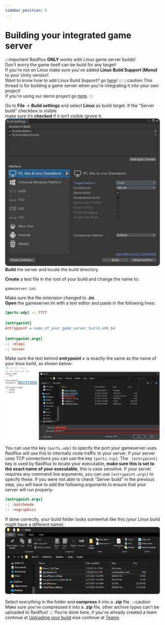 ```yaml
---
sidebar_position: 6
---
```


# Building your integrated game server

:::important
Raidflux **ONLY** works with Linux game server builds!  
Don't worry the game itself can be build for any target!   
If you're not on Linux make sure you've added **Linux Build Support (Mono)** to your Unity version!  
Want to know how to add Linux Build Support? go [here](../preparing-unity.md)!
:::
:::caution
This thread is for building a game server when you're integrating it into your own project!  
If you're using our demo project go [here](../demo/building-game-server-demo).
:::


Go to **File** -> **Build settings** and select **Linux** as build target.
If the “Server build” checkbox is visible  
make sure it’s **checked** if it isn’t visible ignore it.  
![build-target-linux](../demo/assets/build-target-linux.png)  
**Build** the server and locate the build directory.  

**Create** a text file in the root of your build and change the name to: 
```
gameserver.ini
```
Make sure the file extension changed to **.ini**.  
**Open** the gameserver.ini with a text editor and paste in the following lines:
```ini
[ports.udp] -: 7777

[entrypoint]
entrypoint = name_of_your_game_server_build.x86_64

[entrypoint.args]
-: -mlapi
-: server
```

Make sure the text behind ***entrypoint =*** is exactly the same as the name of your linux build, as shown below:
![gameserver-save](../demo/assets/gameserver-ini.png)  

You can use the key `[ports.udp]` to specify the port your gameserver uses. Raidflux will use this to internally route traffic to your server. If your server uses TCP connections you can use the key `[ports.tcp]`. The ` [entrypoint]` key is used by Raidflux to locate your executable, **make sure this is set to the exact name of your executable**, this is case sensitive. If your server requires any command line arguments, you can use `[entrypoint.args]` to specify these. If you were not able to check “Server build” in the previous step, you will have to add the following arguments to ensure that your server will run properly:
```ini
[entrypoint.args]
-: -batchmode
-: -nographics
```

If done correctly, your build folder looks somewhat like this (your Linux build might have a different name):
![build-folder](../demo/assets/build-folder.png)  

Select everything in the folder and **compress** it into a **.zip** file.
:::caution
Make sure you've compressed it into a **.zip** file, other archive types can't be uploaded to Raidflux!
:::
You're done here, if you've already created a team continue at [Uploading your build](./../../raidflux-console/builds#uploading-your-build) else continue at [Teams](./../../account-teams)